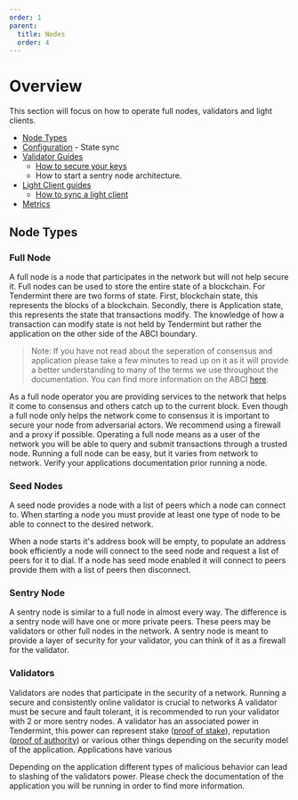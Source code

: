```yaml
---
order: 1
parent:
  title: Nodes
  order: 4
---
```

# Overview

This section will focus on how to operate full nodes, validators and light clients.

- [Node Types](#node-types)
- [Configuration](./configuration.md)
        - State sync
- [Validator Guides](./validators.md)
  - [How to secure your keys](./validators.md#validator_keys)
  - How to start a sentry node architecture.
- [Light Client guides](./light-client.md)
  - [How to sync a light client](./light-client.md#)
- [Metrics](./metrics.md)

## Node Types

### Full Node

 A full node is a node that participates in the network but will not help secure it. Full nodes can be used to store the entire state of a blockchain. For Tendermint there are two forms of state. First, blockchain state, this represents the blocks of a blockchain.  Secondly, there is Application state, this represents the state that transactions modify. The knowledge of how a transaction can modify state is not held by Tendermint but rather the application on the other side of the ABCI boundary.

 > Note: If you have not read about the seperation of consensus and application please take a few minutes to read up on it as it will provide a better understanding to many of the terms we use throughout the documentation. You can find more information on the ABCI [here](../app-dev/app-architecture.md).

 As a full node operator you are providing services to the network that helps it come to consensus and others catch up to the current block. Even though a full node only helps the network come to consensus it is important to secure your node from adversarial actors. We recommend using a firewall and a proxy if possible. Operating a full node means as a user of the network you will be able to query and submit transactions through a trusted node. Running a full node can be easy, but it varies from network to network. Verify your applications documentation prior running a node.

### Seed Nodes

 A seed node provides a node with a list of peers which a node can connect to. When starting a node you must provide at least one type of node to be able to connect to the desired network.

 When a node starts it's address book will be empty, to populate an address book efficiently a node will connect to the seed node and request a list of peers for it to dial. If a node has seed mode enabled it will connect to peers provide them with a list of peers then disconnect.

### Sentry Node

 A sentry node is similar to a full node in almost every way. The difference is a sentry node will have one or more private peers. These peers may be validators or other full nodes in the network. A sentry node is meant to provide a layer of security for your validator, you can think of it as a firewall for the validator.

### Validators

Validators are nodes that participate in the security of a network. Running a secure and consistently online validator is crucial to networks A validator must be secure and fault tolerant, it is recommended to run your validator with 2 or more sentry nodes. A validator has an associated power in Tendermint, this power can represent stake ([proof of stake](https://en.wikipedia.org/wiki/Proof_of_stake)), reputation ([proof of authority](https://en.wikipedia.org/wiki/Proof_of_authority)) or various other things depending on the security model of the application. Applications have various

Depending on the application different types of malicious behavior can lead to slashing of the validators power. Please check the documentation of the application you will be running in order to find more information.
